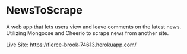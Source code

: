 # NewsToScrape

 A web app that lets users view and leave comments on the latest news. Utilizing Mongoose and Cheerio to scrape news from another site. 
 
 Live Site:
 https://fierce-brook-74613.herokuapp.com/
 
 